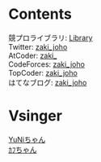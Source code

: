 # Contents

競プロライブラリ: [Library](https://github.com/zaki-joho/ProconLibrary)  
Twitter: [zaki_joho](https://twitter.com/zaki_joho)  
AtCoder: [zaki_](https://atcoder.jp/users/zaki_)  
CodeForces: [zaki_joho](https://codeforces.com/profile/zaki_joho)  
TopCoder: [zaki_joho](https://www.topcoder.com/members/zaki_joho/)  
はてなブログ: [zaki_joho](https://zaki-joho.hatenablog.com/)

# Vsinger
[YuNiちゃん](https://www.youtube.com/channel/UCHTnX0CSX_KObo5I9WuZ64g)  
[ｶﾌちゃん](https://www.youtube.com/channel/UCQ1U65-CQdIoZ2_NA4Z4F7A)
